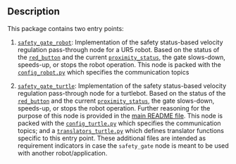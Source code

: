 ## Description
This package contains two entry points:
1. [`safety_gate_robot`](./safety_watchdog/safety_gate_robot.py): Implementation of the safety status-based velocity regulation pass-through node for a UR5 robot. Based on the status of the [`red_button`](../safety_monitor/safety_monitor/red_button.py) and the current [`proximity_status`](../safety_monitor/safety_monitor/proximity_sensor.py), the gate slows-down, speeds-up, or stops the robot operation. This node is packed with the [`config_robot.py`](./safety_watchdog/config_robot.py) which specifies the communication topics

2. [`safety_gate_turtle`](./safety_watchdog/safety_gate_turtle.py): Implementation of the safety status-based velocity regulation pass-through node for a turtlebot. Based on the status of the [`red_button`](../safety_monitor/safety_monitor/red_button.py) and the current [`proximity_status`](../safety_monitor/safety_monitor/proximity_sensor.py), the gate slows-down, speeds-up, or stops the robot operation. Further reasoning for the purpose of this node is provided in the [main README file](../../README.md#L90). This node is packed with the [`config_turtle.py`](./safety_watchdog/config_turtle.py) which specifies the communication topics; and a [`translators_turtle.py`](./safety_watchdog/translators_turtle.py) which defines translator functions specific to this entry point. These additional files are intended as requirement indicators in case the `safety_gate` node is meant to be used with another robot/application.